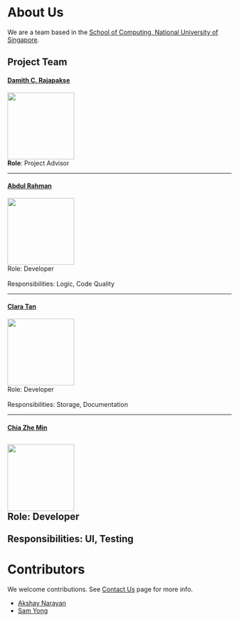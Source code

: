 # About Us

We are a team based in the [School of Computing, National University of Singapore](http://www.comp.nus.edu.sg).

## Project Team

#### [Damith C. Rajapakse](http://www.comp.nus.edu.sg/~damithch) <br>
<img src="images/DamithRajapakse.jpg" width="150"><br>
**Role**: Project Advisor

-----

#### [Abdul Rahman](https://github.com/arshrahman)
<img src="images/rahman.jpg" width="150"><br>
Role: Developer <br>  
Responsibilities: Logic, Code Quality

-----

#### [Clara Tan](https://github.com/hotchocolatemarshmallow) 
<img src="images/clara.jpg" width="150"><br>
Role: Developer <br>  
Responsibilities: Storage, Documentation

-----

#### [Chia Zhe Min](https://github.com/zhems)
<img src="images/zhemin.jpg" width="150"><br>
Role: Developer <br>  
Responsibilities: UI, Testing
 -----

# Contributors

We welcome contributions. See [Contact Us](ContactUs.md) page for more info.

* [Akshay Narayan](https://github.com/se-edu/addressbook-level4/pulls?q=is%3Apr+author%3Aokkhoy)
* [Sam Yong](https://github.com/se-edu/addressbook-level4/pulls?q=is%3Apr+author%3Amauris)
